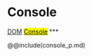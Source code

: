 # Console
<span class="inheritance">
<a href="#Documentation/core/dom">DOM</a>
<a class="inheritance" href="#Documentation/elements/console"><mark>Console</mark></a>
</span>
***


@@include(console_p.md)